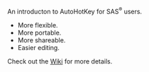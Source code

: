 An introducton to AutoHotKey for SAS<sup>&reg;</sup> users.

- More flexible.
- More portable.
- More shareable.
- Easier editing.

Check out the [Wiki](https://github.com/srosanba/autohotkey/wiki) for more details.

